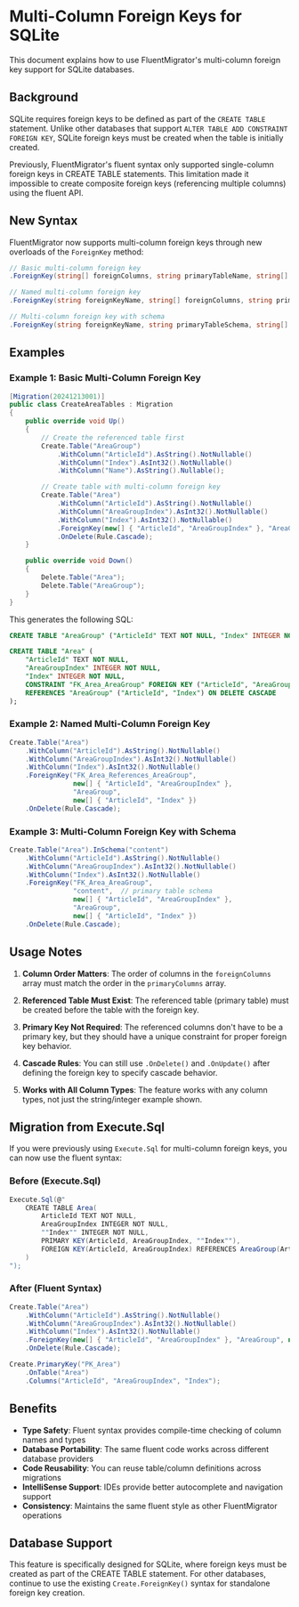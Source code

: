 # Multi-Column Foreign Keys for SQLite

This document explains how to use FluentMigrator's multi-column foreign key support for SQLite databases.

## Background

SQLite requires foreign keys to be defined as part of the `CREATE TABLE` statement. Unlike other databases that support `ALTER TABLE ADD CONSTRAINT FOREIGN KEY`, SQLite foreign keys must be created when the table is initially created.

Previously, FluentMigrator's fluent syntax only supported single-column foreign keys in CREATE TABLE statements. This limitation made it impossible to create composite foreign keys (referencing multiple columns) using the fluent API.

## New Syntax

FluentMigrator now supports multi-column foreign keys through new overloads of the `ForeignKey` method:

```csharp
// Basic multi-column foreign key
.ForeignKey(string[] foreignColumns, string primaryTableName, string[] primaryColumns)

// Named multi-column foreign key
.ForeignKey(string foreignKeyName, string[] foreignColumns, string primaryTableName, string[] primaryColumns)

// Multi-column foreign key with schema
.ForeignKey(string foreignKeyName, string primaryTableSchema, string[] foreignColumns, string primaryTableName, string[] primaryColumns)
```

## Examples

### Example 1: Basic Multi-Column Foreign Key

```csharp
[Migration(20241213001)]
public class CreateAreaTables : Migration
{
    public override void Up()
    {
        // Create the referenced table first
        Create.Table("AreaGroup")
            .WithColumn("ArticleId").AsString().NotNullable()
            .WithColumn("Index").AsInt32().NotNullable()
            .WithColumn("Name").AsString().Nullable();

        // Create table with multi-column foreign key
        Create.Table("Area")
            .WithColumn("ArticleId").AsString().NotNullable()
            .WithColumn("AreaGroupIndex").AsInt32().NotNullable()
            .WithColumn("Index").AsInt32().NotNullable()
            .ForeignKey(new[] { "ArticleId", "AreaGroupIndex" }, "AreaGroup", new[] { "ArticleId", "Index" })
            .OnDelete(Rule.Cascade);
    }

    public override void Down()
    {
        Delete.Table("Area");
        Delete.Table("AreaGroup");
    }
}
```

This generates the following SQL:

```sql
CREATE TABLE "AreaGroup" ("ArticleId" TEXT NOT NULL, "Index" INTEGER NOT NULL, "Name" TEXT);

CREATE TABLE "Area" (
    "ArticleId" TEXT NOT NULL, 
    "AreaGroupIndex" INTEGER NOT NULL, 
    "Index" INTEGER NOT NULL, 
    CONSTRAINT "FK_Area_AreaGroup" FOREIGN KEY ("ArticleId", "AreaGroupIndex") 
    REFERENCES "AreaGroup" ("ArticleId", "Index") ON DELETE CASCADE
);
```

### Example 2: Named Multi-Column Foreign Key

```csharp
Create.Table("Area")
    .WithColumn("ArticleId").AsString().NotNullable()
    .WithColumn("AreaGroupIndex").AsInt32().NotNullable()
    .WithColumn("Index").AsInt32().NotNullable()
    .ForeignKey("FK_Area_References_AreaGroup", 
                new[] { "ArticleId", "AreaGroupIndex" }, 
                "AreaGroup", 
                new[] { "ArticleId", "Index" })
    .OnDelete(Rule.Cascade);
```

### Example 3: Multi-Column Foreign Key with Schema

```csharp
Create.Table("Area").InSchema("content")
    .WithColumn("ArticleId").AsString().NotNullable()
    .WithColumn("AreaGroupIndex").AsInt32().NotNullable()
    .WithColumn("Index").AsInt32().NotNullable()
    .ForeignKey("FK_Area_AreaGroup", 
                "content",  // primary table schema
                new[] { "ArticleId", "AreaGroupIndex" }, 
                "AreaGroup", 
                new[] { "ArticleId", "Index" })
    .OnDelete(Rule.Cascade);
```

## Usage Notes

1. **Column Order Matters**: The order of columns in the `foreignColumns` array must match the order in the `primaryColumns` array.

2. **Referenced Table Must Exist**: The referenced table (primary table) must be created before the table with the foreign key.

3. **Primary Key Not Required**: The referenced columns don't have to be a primary key, but they should have a unique constraint for proper foreign key behavior.

4. **Cascade Rules**: You can still use `.OnDelete()` and `.OnUpdate()` after defining the foreign key to specify cascade behavior.

5. **Works with All Column Types**: The feature works with any column types, not just the string/integer example shown.

## Migration from Execute.Sql

If you were previously using `Execute.Sql` for multi-column foreign keys, you can now use the fluent syntax:

### Before (Execute.Sql)
```csharp
Execute.Sql(@"
    CREATE TABLE Area(
        ArticleId TEXT NOT NULL,
        AreaGroupIndex INTEGER NOT NULL,
        ""Index"" INTEGER NOT NULL,
        PRIMARY KEY(ArticleId, AreaGroupIndex, ""Index""),
        FOREIGN KEY(ArticleId, AreaGroupIndex) REFERENCES AreaGroup(ArticleId, ""Index"") ON DELETE CASCADE
    )
");
```

### After (Fluent Syntax)
```csharp
Create.Table("Area")
    .WithColumn("ArticleId").AsString().NotNullable()
    .WithColumn("AreaGroupIndex").AsInt32().NotNullable()
    .WithColumn("Index").AsInt32().NotNullable()
    .ForeignKey(new[] { "ArticleId", "AreaGroupIndex" }, "AreaGroup", new[] { "ArticleId", "Index" })
    .OnDelete(Rule.Cascade);

Create.PrimaryKey("PK_Area")
    .OnTable("Area")
    .Columns("ArticleId", "AreaGroupIndex", "Index");
```

## Benefits

- **Type Safety**: Fluent syntax provides compile-time checking of column names and types
- **Database Portability**: The same fluent code works across different database providers
- **Code Reusability**: You can reuse table/column definitions across migrations
- **IntelliSense Support**: IDEs provide better autocomplete and navigation support
- **Consistency**: Maintains the same fluent style as other FluentMigrator operations

## Database Support

This feature is specifically designed for SQLite, where foreign keys must be created as part of the CREATE TABLE statement. For other databases, continue to use the existing `Create.ForeignKey()` syntax for standalone foreign key creation.